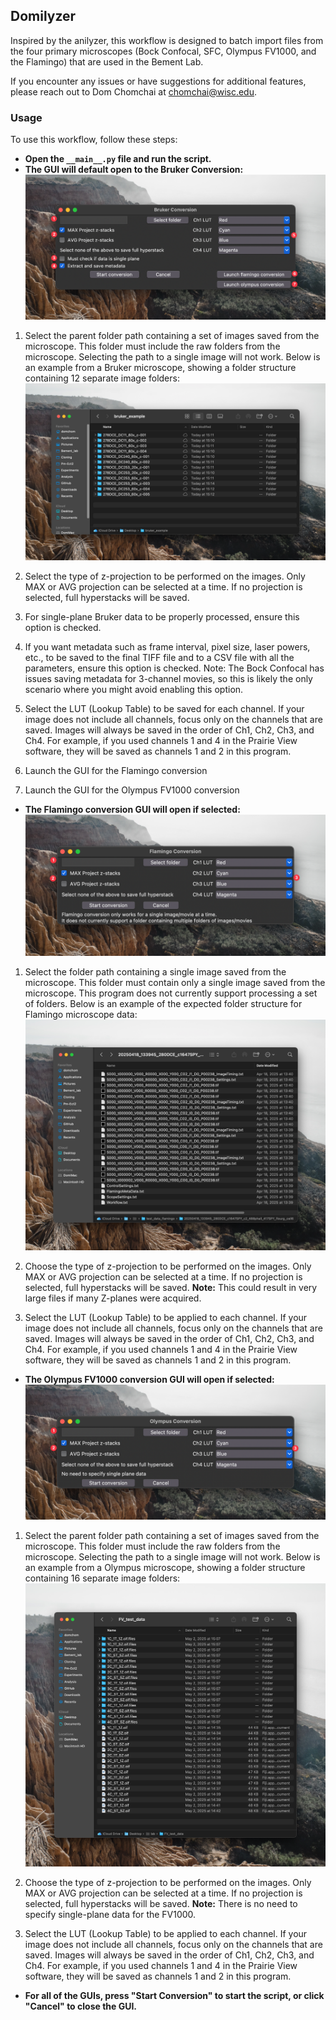 ## Domilyzer

Inspired by the anilyzer, this workflow is designed to batch import files from the four primary microscopes (Bock Confocal, SFC, Olympus FV1000, and the Flamingo) that are used in the Bement Lab. 

If you encounter any issues or have suggestions for additional features, please reach out to Dom Chomchai at [chomchai@wisc.edu](mailto:chomchai@wisc.edu).

### Usage

To use this workflow, follow these steps:

- **Open the `__main__.py` file and run the script.**
- **The GUI will default open to the Bruker Conversion:**
![Bruker GUI](./assets/readme/BrukerGUI.png)

1. Select the parent folder path containing a set of images saved from the microscope. This folder must include the raw folders from the microscope. Selecting the path to a single image will not work. Below is an example from a Bruker microscope, showing a folder structure containing 12 separate image folders:  
    ![Example Bruker Folder](./assets/readme/BrukerExampleFolder.png)

2. Select the type of z-projection to be performed on the images. Only MAX or AVG projection can be selected at a time. If no projection is selected, full hyperstacks will be saved.

3. For single-plane Bruker data to be properly processed, ensure this option is checked.

4. If you want metadata such as frame interval, pixel size, laser powers, etc., to be saved to the final TIFF file and to a CSV file with all the parameters, ensure this option is checked. Note: The Bock Confocal has issues saving metadata for 3-channel movies, so this is likely the only scenario where you might avoid enabling this option.

5. Select the LUT (Lookup Table) to be saved for each channel. If your image does not include all channels, focus only on the channels that are saved. Images will always be saved in the order of Ch1, Ch2, Ch3, and Ch4. For example, if you used channels 1 and 4 in the Prairie View software, they will be saved as channels 1 and 2 in this program.

6. Launch the GUI for the Flamingo conversion

7. Launch the GUI for the Olympus FV1000 conversion

- **The Flamingo conversion GUI will open if selected:**
![Flamingo GUI](./assets/readme/FlamingoGUI.png)

1. Select the folder path containing a single image saved from the microscope. This folder must contain only a single image saved from the microscope. This program does not currently support processing a set of folders. Below is an example of the expected folder structure for Flamingo microscope data:  
    ![Example Flamingo Folder](./assets/readme/FlamingoExampleFolder.png)

2. Choose the type of z-projection to be performed on the images. Only MAX or AVG projection can be selected at a time. If no projection is selected, full hyperstacks will be saved. **Note:** This could result in very large files if many Z-planes were acquired.

3. Select the LUT (Lookup Table) to be applied to each channel. If your image does not include all channels, focus only on the channels that are saved. Images will always be saved in the order of Ch1, Ch2, Ch3, and Ch4. For example, if you used channels 1 and 4 in the Prairie View software, they will be saved as channels 1 and 2 in this program.

- **The Olympus FV1000 conversion GUI will open if selected:**
![Olympus GUI](./assets/readme/OlympusGUI.png)

1. Select the parent folder path containing a set of images saved from the microscope. This folder must include the raw folders from the microscope. Selecting the path to a single image will not work. Below is an example from a Olympus microscope, showing a folder structure containing 16 separate image folders:  
    ![Example Olympus Folder](./assets/readme/OlympusExampleFolder.png)

2. Choose the type of z-projection to be performed on the images. Only MAX or AVG projection can be selected at a time. If no projection is selected, full hyperstacks will be saved. **Note:** There is no need to specify single-plane data for the FV1000.

3. Select the LUT (Lookup Table) to be applied to each channel. If your image does not include all channels, focus only on the channels that are saved. Images will always be saved in the order of Ch1, Ch2, Ch3, and Ch4. For example, if you used channels 1 and 4 in the Prairie View software, they will be saved as channels 1 and 2 in this program.

- **For all of the GUIs, press "Start Conversion" to start the script, or click "Cancel" to close the GUI.**
